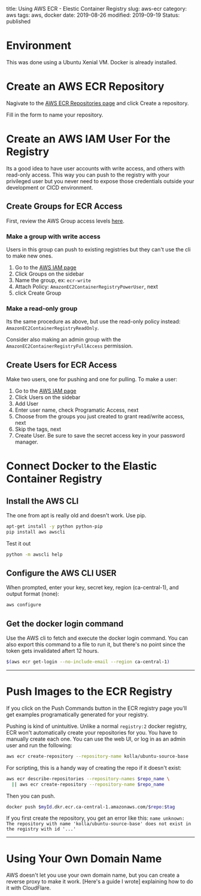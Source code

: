 title: Using AWS ECR - Elestic Container Registry
slug: aws-ecr
category: aws
tags: aws, docker
date: 2019-08-26
modified: 2019-09-19
Status: published



# Environment
This was done using a Ubuntu Xenial VM. Docker is already installed.


# Create an AWS ECR Repository
Nagivate to the
[AWS ECR Repositories page](https://ca-central-1.console.aws.amazon.com/ecr/repositories)
and click Create a repository.

Fill in the form to name your repository.

# Create an AWS IAM User For the Registry
Its a good idea to have user accounts with write access, and others with
read-only access. This way you can push to the registry with your privileged
user but you never need to expose those credentials outside your development
or CICD environment.

## Create Groups for ECR Access
First, review the AWS Group access levels [here](https://docs.aws.amazon.com/AmazonECR/latest/userguide/ecr_managed_policies.html).

### Make a group with write access
Users in this group can push to existing registries but they can't use the cli
to make new ones.

1. Go to the [AWS IAM page](https://console.aws.amazon.com/iam)
2. Click Groups on the sidebar
3. Name the group, ex: `ecr-write`
4. Attach Policy: `AmazonEC2ContainerRegistryPowerUser`, next
5. click Create Group

### Make a read-only group
Its the same procedure as above, but use the read-only policy instead:
`AmazonEC2ContainerRegistryReadOnly`.

Consider also making an admin group with the
`AmazonEC2ContainerRegistryFullAccess` permission.

## Create Users for ECR Access
Make two users, one for pushing and one for pulling. To make a user:
1. Go to the [AWS IAM page](https://console.aws.amazon.com/iam)
2. Click Users on the sidebar
3. Add User
4. Enter user name, check Programatic Access, next
5. Choose from the groups you just created to grant read/write access, next
6. Skip the tags, next
7. Create User. Be sure to save the secret access key in your password manager.



# Connect Docker to the Elastic Container Registry
## Install the AWS CLI
The one from apt is really old and doesn't work. Use pip.
```bash
apt-get install -y python python-pip
pip install aws awscli
```

Test it out
```bash
python -m awscli help
```

## Configure the AWS CLI USER
When prompted, enter your key, secret key, region (ca-central-1), and output
format (none):
```bash
aws configure
```

## Get the docker login command
Use the AWS cli to fetch and execute the docker login command. You can also
export this command to a file to run it, but there's no point since the token
gets invalidated aftert 12 hours.

```bash
$(aws ecr get-login --no-include-email --region ca-central-1)
```


---


# Push Images to the ECR Registry
If you click on the Push Commands button in the ECR registry page you'll get
examples programatically generated for your registry.

Pushing is kind of unintuitive. Unlike a normal `registry:2` docker registry,
ECR won't automatically create your repositories for you. You have to manually
create each one. You can use the web UI, or log in as an admin user and run the
following:

```bash
aws ecr create-repository --repository-name kolla/ubuntu-source-base
```

For scripting, this is a handy way of creating the repo if it doesn't exist:

```bash
aws ecr describe-repositories --repository-names $repo_name \
  || aws ecr create-repository --repository-name $repo_name
```

Then you can push.
```bash
docker push $myId.dkr.ecr.ca-central-1.amazonaws.com/$repo:$tag
```

If you first create the repository, you get an error like this: `name unknown:
The repository with name 'kolla/ubuntu-source-base' does not exist in the
registry with id '...'`



---


# Using Your Own Domain Name
AWS doesn't let you use your own domain name, but you can create a reverse
proxy to make it work. [Here's a guide I wrote]
explaining how to do it with CloudFlare.



